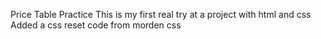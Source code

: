 Price Table Practice
This is my first real try at a project with html and css
Added a css reset code from morden css